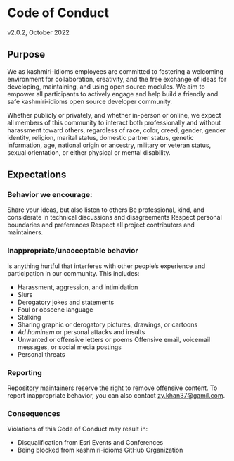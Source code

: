 # Code of Conduct

v2.0.2, October 2022

## Purpose

We as kashmiri-idioms employees are committed to fostering a welcoming environment for collaboration, creativity, and the free exchange of ideas for developing, maintaining, and using open source modules. We aim to empower all participants to actively engage and help build a friendly and safe kashmiri-idioms open source developer community.

Whether publicly or privately, and whether in-person or online, we expect all members of this community to interact both professionally and without harassment toward others, regardless of race, color, creed, gender, gender identity, religion, marital status, domestic partner status, genetic information, age, national origin or ancestry, military or veteran status, sexual orientation, or either physical or mental disability.

## Expectations

### Behavior we encourage:

Share your ideas, but also listen to others
Be professional, kind, and considerate in technical discussions and disagreements
Respect personal boundaries and preferences
Respect all project contributors and maintainers.

### Inappropriate/unacceptable behavior

is anything hurtful that interferes with other people’s experience and participation in our community. This includes:

- Harassment, aggression, and intimidation
- Slurs
- Derogatory jokes and statements
- Foul or obscene language
- Stalking
- Sharing graphic or derogatory pictures, drawings, or cartoons
- _Ad hominem_ or personal attacks and insults
- Unwanted or offensive letters or poems
  Offensive email, voicemail messages, or social media postings
- Personal threats

### Reporting

Repository maintainers reserve the right to remove offensive content. To report inappropriate behavior, you can also contact zy.khan37@gamil.com.

### Consequences

Violations of this Code of Conduct may result in:

- Disqualification from Esri Events and Conferences
- Being blocked from kashmiri-idioms GitHub Organization
